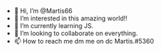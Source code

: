 - 👋 Hi, I’m @Martis66
- 👀 I’m interested in this amazing world!!
- 🌱 I’m currently learning JS.
- 💞️ I’m looking to collaborate on everything.
- 📫 How to reach me dm me on dc Martis.#5360

<!---
Martis66/Martis66 is a ✨ special ✨ repository because its `README.md` (this file) appears on your GitHub profile.
You can click the Preview link to take a look at your changes.
--->
